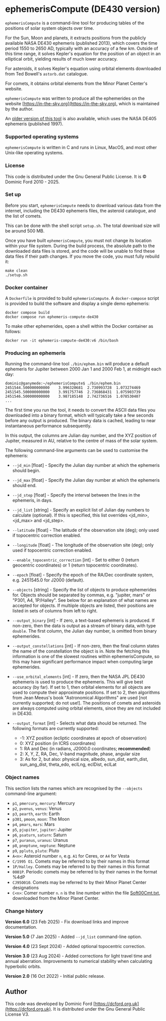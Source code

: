 # ephemerisCompute (DE430 version)

`ephemerisCompute` is a command-line tool for producing tables of the positions
of solar system objects over time.

For the Sun, Moon and planets, it extracts positions from the publicly
available NASA DE430 ephemeris (published 2013), which covers the time period
1550 to 2650 AD, typically with an accuracy of a few km. Outside of this time
range, it solves Kepler's equation for the position of an object in an
elliptical orbit, yielding results of much lower accuracy.

For asteroids, it solves Kepler's equation using orbital elements downloaded
from Ted Bowell's `astorb.dat` catalogue.

For comets, it obtains orbital elements from the Minor Planet Center's website.

`ephemerisCompute` was written to produce all the ephemerides on the website
[https://in-the-sky.org](https://in-the-sky.org), which is maintained by the author.

An [older version of this
tool](https://www.github.com/dcf21/ephemeris-compute-de405) is also available,
which uses the NASA DE405 ephemeris (published 1997).

### Supported operating systems

`ephemerisCompute` is written in C and runs in Linux, MacOS, and most other
Unix-like operating systems.

### License

This code is distributed under the Gnu General Public License. It is © Dominic
Ford 2010 - 2025.

### Set up

Before you start, `ephemerisCompute` needs to download various data from the
internet, including the DE430 ephemeris files, the asteroid catalogue, and the
list of comets.

This can be done with the shell script `setup.sh`. The total download size will
be around 500 MB.

Once you have built `ephemerisCompute`, you must not change its location within
your file system.  During the build process, the absolute path to the
downloaded data files is stored, and the code will be unable to find these data
files if their path changes. If you move the code, you must fully rebuild it:

```
make clean
./setup.sh
```

### Docker container

A `Dockerfile` is provided to build `ephemerisCompute`. A `docker-compose`
script is provided to build the software and display a single demo ephemeris:

```
docker compose build
docker compose run ephemeris-compute-de430
```

To make other ephemerides, open a shell within the Docker container as follows:

```
docker run -it ephemeris-compute-de430:v6 /bin/bash
```

### Producing an ephemeris

Running the command-line tool `./bin/ephem.bin` will produce a default
ephemeris for Jupiter between 2000 Jan 1 and 2000 Feb 1, at midnight each day:

```
dominic@ganymede:~/ephemerisCompute$ ./bin/ephem.bin
2451544.500000000000    3.996320681  2.730993728  1.073274469
2451545.500000000000    3.991757746  2.736868431  1.075903739
2451546.500000000000    3.987185148  2.742736516  1.078530407
...
```

The first time you run the tool, it needs to convert the ASCII data files you
downloaded into a binary format, which will typically take a few seconds before
any output is produced. The binary data is cached, leading to near
instantaneous performance subsequently.

In this output, the columns are Julian day number, and the XYZ position of
Jupiter, measured in AU, relative to the centre of mass of the solar system.

The following command-line arguments can be used to customise the ephemeris:

* `--jd_min` [float] - Specify the Julian day number at which the ephemeris should begin.

* `--jd_max` [float] - Specify the Julian day number at which the ephemeris should end.

* `--jd_step` [float] - Specify the interval between the lines in the ephemeris, in days.

* `--jd_list` [string] - Specify an explicit list of Julian day numbers to calculate (optional). If this is specified, this list overrides <jd_min>, <jd_max> and <jd_step>.

* `--latitude` [float] - The latitude of the observation site (deg); only used if topocentric correction enabled.

* `--longitude` [float] - The longitude of the observation site (deg); only used if topocentric correction enabled.

* `--enable_topocentric_correction` [int] - Set to either 0 (return geocentric coordinates) or 1 (return topocentric coordinates).

* `--epoch` [float] - Specify the epoch of the RA/Dec coordinate system, e.g. 2451545.0 for J2000 (default).

* `--objects` [string] - Specify the list of objects to produce ephemerides for. Objects should be separated by commas, e.g. "jupiter, mars" or "P301, A4, 1P/Halley". See below for an explanation of what names are accepted for objects. If multiiple objects are listed, their positions are listed in sets of columns from left to right.

* `--output_binary` [int] - If zero, a text-based ephemeris is produced. If non-zero, then the data is output as a stream of binary data, with type `double`. The first column, the Julian day number, is omitted from binary ephemerides.

* `--output_constellations` [int] - If non-zero, then the final column states the name of the constellation the object is in. Note the fetching this information is one of the slowest routines within ephemerisCompute, so this may have significant performance impact when computing large ephemerides.

* `--use_orbital_elements` [int] - If zero, then the NASA JPL DE430 ephemeris is used to produce the ephemeris. This will give best accuracy (by far). If set to 1, then orbital elements for all objects are used to compute their approximate positions. If set to 2, then algorithms from Jean Meeus's book "Astronomical Algorithms" are used [not currently supported; do not use!]. The positions of comets and asteroids are always computed using orbital elements, since they are not included in DE430.

* `--output_format` [int] - Selects what data should be returned. The following formats are currently supported:

  * -1: XYZ position (ecliptic coordinates at epoch of observation)
  * 0: XYZ position (in ICRS coordinates)
  * 1: RA and Dec (in radians, J2000.0 coordinates; **recommended**)
  * 2: X, Y, Z, RA, Dec, V-band magnitude, phase, angular size
  * 3: As for 2, but also: physical size, albedo, sun_dist, earth_dist, sun_ang_dist, theta_edo, eclLng, eclDist, eclLat

### Object names
This section lists the names which are recognised by the `--objects` command-line argument:

* `p1`, `pmercury`, `mercury`: Mercury
* `p2`, `pvenus`, `venus`: Venus
* `p3`, `pearth`, `earth`: Earth
* `p301`, `pmoon`, `moon`: The Moon
* `p4`, `pmars`, `mars`: Mars
* `p5`, `pjupiter`, `jupiter`: Jupiter
* `p6`, `psaturn`, `saturn`: Saturn
* `p7`, `puranus`, `uranus`: Uranus
* `p8`, `pneptune`, `neptune`: Neptune
* `p9`, `ppluto`, `pluto`: Pluto
* `A<n>`: Asteroid number `n`, e.g. `A1` for Ceres, or `A4` for Vesta
* `C/1995 O1`. Comets may be referred to by their names in this format
* `1P/Halley`. Comets may be referred to by their names in this format
* `0001P`. Periodic comets may be referred to by their names in the format %4dP
* `CJ95O010`. Comets may be referred to by their Minor Planet Center designations
* `C<n>`: Comer number `n`. `n` is the line number within the file [Soft00Cmt.txt](http://www.minorplanetcenter.net/iau/Ephemerides/Comets/Soft00Cmt.txt), downloaded from the Minor Planet Center.

### Change history

**Version 6.0** (23 Feb 2025) - Fix download links and improve documentation.

**Version 5.0** (7 Jan 2025) - Added `--jd_list` command-line option.

**Version 4.0** (23 Sept 2024) - Added optional topocentric correction.

**Version 3.0** (23 Aug 2024) - Added corrections for light travel time and annual aberration. Improvements to numerical stability when calculating hyperbolic orbits.

**Version 2.0** (16 Oct 2022) - Initial public release.

## Author

This code was developed by Dominic Ford
[https://dcford.org.uk](https://dcford.org.uk). It is distributed under the Gnu
General Public License V3.

